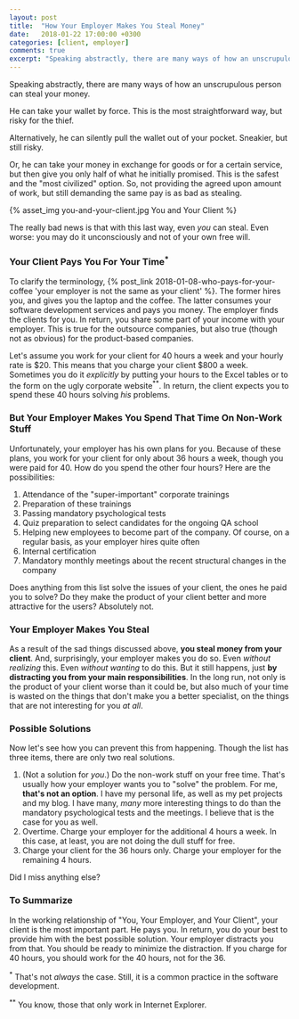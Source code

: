 ```yaml
---
layout: post
title:  "How Your Employer Makes You Steal Money"
date:   2018-01-22 17:00:00 +0300
categories: [client, employer]
comments: true
excerpt: "Speaking abstractly, there are many ways of how an unscrupulous person can steal your money. He can take your wallet by force. This is the most straightforward way, but risky for the thief. Alternatively, he can silently pull the wallet out of your pocket. Sneakier, but still risky. Or, he can take your money in exchange for goods or for a certain service, but then give you only half of what he initially promised. This is the safest and the “most civilized” option. So, not providing the agreed upon amount of work, but still demanding the same pay is as bad as stealing."
---
```


Speaking abstractly, there are many ways of how an unscrupulous person can steal your money. 

He can take your wallet by force. This is the most straightforward way, but risky for the thief. 

Alternatively, he can silently pull the wallet out of your pocket. Sneakier, but still risky. 

Or, he can take your money in exchange for goods or for a certain service, but then give you only half of what he initially promised. This is the safest and the "most civilized" option. So, not providing the agreed upon amount of work, but still demanding the same pay is as bad as stealing.

{% asset_img you-and-your-client.jpg You and Your Client %}

The really bad news is that with this last way, even _you_ can steal. Even worse: you may do it unconsciously and not of your own free will.

### Your Client Pays You For Your Time<sup>*</sup>

To clarify the terminology, {% post_link 2018-01-08-who-pays-for-your-coffee 'your employer is not the same as your client' %}. The former hires you, and gives you the laptop and the coffee. The latter consumes your software development services and pays you money. The employer finds the clients for you. In return, you share some part of your income with your employer. This is true for the outsource companies, but also true (though not as obvious) for the product-based companies.

Let's assume you work for your client for 40 hours a week and your hourly rate is $20. This means that you charge your client $800 a week. Sometimes you do it _explicitly_ by putting your hours to the Excel tables or to the form on the ugly corporate website<sup>**</sup>. In return, the client expects you to spend these 40 hours solving _his_ problems.

### But Your Employer Makes You Spend That Time On Non-Work Stuff

Unfortunately, your employer has his own plans for you. Because of these plans, you work for your client for only about 36 hours a week, though you were paid for 40. How do you spend the other four hours? Here are the possibilities:

1. Attendance of the "super-important" corporate trainings
2. Preparation of these trainings
3. Passing mandatory psychological tests
4. Quiz preparation to select candidates for the ongoing QA school
5. Helping new employees to become part of the company. Of course, on a regular basis, as your employer hires quite often
6. Internal certification
7. Mandatory monthly meetings about the recent structural changes in the company

Does anything from this list solve the issues of your client, the ones he paid you to solve? Do they make the product of your client better and more attractive for the users? Absolutely not.

### Your Employer Makes You Steal

As a result of the sad things discussed above, __you steal money from your client__. And, surprisingly, your employer makes you do so. Even _without realizing_ this. Even _without wanting_ to do this. But it still happens, just __by distracting you from your main responsibilities__. In the long run, not only is the product of your client worse than it could be, but also much of your time is wasted on the things that don't make you a better specialist, on the things that are not interesting for you _at all_.

### Possible Solutions

Now let's see how you can prevent this from happening. Though the list has three items, there are only two real solutions.

1. (Not a solution for _you_.) Do the non-work stuff on your free time. That's usually how your employer wants you to "solve" the problem. For me, __that's not an option__. I have my personal life, as well as my pet projects and my blog. I have many, _many_ more interesting things to do than the mandatory psychological tests and the meetings. I believe that is the case for you as well.
2. Overtime. Charge your employer for the additional 4 hours a week. In this case, at least, you are not doing the dull stuff for free.
3. Charge your client for the 36 hours only. Charge your employer for the remaining 4 hours.

Did I miss anything else?

### To Summarize

In the working relationship of "You, Your Employer, and Your Client", your client is the most important part. He pays you. In return, you do your best to provide him with the best possible solution. Your employer distracts you from that. You should be ready to minimize the distraction. If you charge for 40 hours, you should work for the 40 hours, not for the 36.

<sup>*</sup> That's not _always_ the case. Still, it is a common practice in the software development.

<sup>**</sup> You know, those that only work in Internet Explorer.
